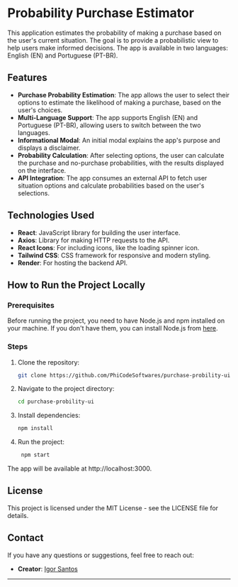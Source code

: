 # Probability Purchase Estimator

This application estimates the probability of making a purchase based on the user's current situation. The goal is to provide a probabilistic view to help users make informed decisions. The app is available in two languages: English (EN) and Portuguese (PT-BR).

## Features

- **Purchase Probability Estimation**: The app allows the user to select their options to estimate the likelihood of making a purchase, based on the user's choices.
- **Multi-Language Support**: The app supports English (EN) and Portuguese (PT-BR), allowing users to switch between the two languages.
- **Informational Modal**: An initial modal explains the app's purpose and displays a disclaimer.
- **Probability Calculation**: After selecting options, the user can calculate the purchase and no-purchase probabilities, with the results displayed on the interface.
- **API Integration**: The app consumes an external API to fetch user situation options and calculate probabilities based on the user's selections.

## Technologies Used

- **React**: JavaScript library for building the user interface.
- **Axios**: Library for making HTTP requests to the API.
- **React Icons**: For including icons, like the loading spinner icon.
- **Tailwind CSS**: CSS framework for responsive and modern styling.
- **Render**: For hosting the backend API.

## How to Run the Project Locally

### Prerequisites

Before running the project, you need to have Node.js and npm installed on your machine. If you don't have them, you can install Node.js from [here](https://nodejs.org/).

### Steps

1. Clone the repository:

   ```bash
   git clone https://github.com/PhiCodeSoftwares/purchase-probility-ui
   ```

2. Navigate to the project directory:
   ```bash
   cd purchase-probility-ui
   ```

3. Install dependencies:
   ```bash
   npm install
   ```

4. Run the project:

   ```bash
    npm start
   ```

The app will be available at http://localhost:3000.

## License

This project is licensed under the MIT License - see the LICENSE file for details.

## Contact

If you have any questions or suggestions, feel free to reach out:

- **Creator**: [Igor Santos](https://www.linkedin.com/in/igor-santos-8383941a6/)

---